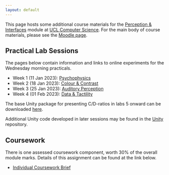 ```yaml
---
layout: default
---
```

This page hosts some additional course materials for the
[Perception & Interfaces](https://www.ucl.ac.uk/module-catalogue/modules/perception-and-interfaces-COMP0160)
module at [UCL Computer Science](https://www.ucl.ac.uk/computer-science/).
For the main body of course materials, please see the
[Moodle page](https://moodle.ucl.ac.uk/course/view.php?id=30035).

## Practical Lab Sessions

The pages below contain information and links to online experiments for the Wednesday
morning practicals.

* Week 1 (11 Jan 2023): [Psychophysics](lab1.html)
* Week 2 (18 Jan 2023): [Colour & Contrast](lab2.html)
* Week 3 (25 Jan 2023): [Auditory Perception](lab3.html)
* Week 4 (01 Feb 2023): [Data & Tactility](lab4.html)

The base Unity package for presenting C/D-ratios in labs 5 onward can be downloaded
[here](https://github.com/davidswapp/CD_ratios/archive/refs/heads/main.zip).

Additional Unity code developed in later sessions may be found in the
[Unity](https://github.com/comp0160/unity) repository.

## Coursework

There is one assessed coursework component, worth 30% of the overall module marks.
Details of this assignment can be found at the link below.

* [Individual Coursework Brief](coursework.html)